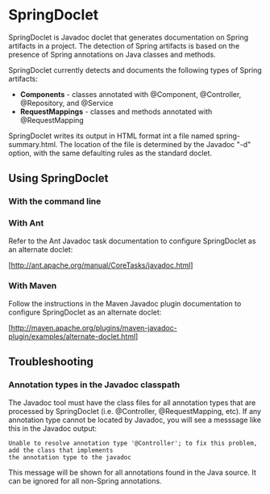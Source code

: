 # SpringDoclet

SpringDoclet is Javadoc doclet that generates documentation on Spring artifacts in a project. The detection of
Spring artifacts is based on the presence of Spring annotations on Java classes and methods.

SpringDoclet currently detects and documents the following types of Spring artifacts:

  + **Components** - classes annotated with @Component, @Controller, @Repository, and @Service
  + **RequestMappings** - classes and methods annotated with @RequestMapping

SpringDoclet writes its output in HTML format int a file named spring-summary.html. The location of the file is
determined by the Javadoc "-d" option, with the same defaulting rules as the standard doclet.

## Using SpringDoclet

### With the command line

### With Ant

Refer to the Ant Javadoc task documentation to configure SpringDoclet as an alternate doclet:

[http://ant.apache.org/manual/CoreTasks/javadoc.html]

### With Maven

Follow the instructions in the Maven Javadoc plugin documentation to configure SpringDoclet as an alternate doclet:

[http://maven.apache.org/plugins/maven-javadoc-plugin/examples/alternate-doclet.html]

## Troubleshooting

### Annotation types in the Javadoc classpath
The Javadoc tool must have the class files for all annotation types that are processed by SpringDoclet
(i.e. @Controller, @RequestMapping, etc). If any annotation type cannot be located by Javadoc, you will see a messsage
like this in the Javadoc output:

    Unable to resolve annotation type '@Controller'; to fix this problem, add the class that implements
    the annotation type to the javadoc

This message will be shown for all annotations found in the Java source. It can be ignored for all non-Spring
annotations.